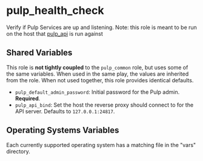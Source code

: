 pulp_health_check
=================

Verify if Pulp Services are up and listening.
Note: this role is meant to be run on the host that [pulp_api](https://pulp-installer.readthedocs.io/en/latest/roles/pulp_api/) is run against

Shared Variables
----------------

This role is **not tightly coupled** to the `pulp_common` role, but uses some of the same
variables. When used in the same play, the values are inherited from the role.
When not used together, this role provides identical defaults.

* `pulp_default_admin_password`: Initial password for the Pulp admin. **Required**.
* `pulp_api_bind`: Set the host the reverse proxy should connect to for the API server. Defaults
  to `127.0.0.1:24817`.

Operating Systems Variables
---------------------------

Each currently supported operating system has a matching file in the "vars"
directory.
